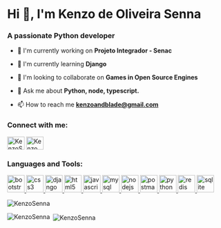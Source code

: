 # Hi 👋, I'm Kenzo de Oliveira Senna

### A passionate Python developer

- 🔭 I'm currently working on **Projeto Integrador - Senac**

- 🌱 I'm currently learning **Django**

- 👯 I'm looking to collaborate on **Games in Open Source Engines**

- 💬 Ask me about **Python, node, typescript.**

- 📫 How to reach me **kenzoandblade@gmail.com**

<h3 align="left">Connect with me:</h3>
<p align="left">
<a href="https://github.com/KenzoSenna" target="blank"><img align="center" src="https://raw.githubusercontent.com/rahuldkjain/github-profile-readme-generator/master/src/images/icons/Social/github.svg" alt="KenzoSenna" height="30" width="40" /></a>
<a href="https://linkedin.com/in/kenzo-senna-12231626b" target="blank"><img align="center" src="https://raw.githubusercontent.com/rahuldkjain/github-profile-readme-generator/master/src/images/icons/Social/linked-in-alt.svg" alt="Kenzo Senna" height="30" width="40" /></a>
</p>

<h3 align="left">Languages and Tools:</h3>
<p align="left"> <a href="https://developer.mozilla.org/en-US/docs/Web/bootstrap" target="_blank" rel="noreferrer"> <img src="https://skillicons.dev/icons?i=bootstrap" alt="bootstrap" width="40" height="40"/> </a> <a href="https://developer.mozilla.org/en-US/docs/Web/css3" target="_blank" rel="noreferrer"> <img src="https://skillicons.dev/icons?i=css" alt="css3" width="40" height="40"/> </a> <a href="https://developer.mozilla.org/en-US/docs/Web/django" target="_blank" rel="noreferrer"> <img src="https://skillicons.dev/icons?i=django" alt="django" width="40" height="40"/> </a> <a href="https://developer.mozilla.org/en-US/docs/Web/html5" target="_blank" rel="noreferrer"> <img src="https://skillicons.dev/icons?i=html" alt="html5" width="40" height="40"/> </a> <a href="https://developer.mozilla.org/en-US/docs/Web/javascript" target="_blank" rel="noreferrer"> <img src="https://skillicons.dev/icons?i=js" alt="javascript" width="40" height="40"/> </a> <a href="https://developer.mozilla.org/en-US/docs/Web/mysql" target="_blank" rel="noreferrer"> <img src="https://skillicons.dev/icons?i=mysql" alt="mysql" width="40" height="40"/> </a> <a href="https://developer.mozilla.org/en-US/docs/Web/nodejs" target="_blank" rel="noreferrer"> <img src="https://skillicons.dev/icons?i=nodejs" alt="nodejs" width="40" height="40"/> </a> <a href="https://developer.mozilla.org/en-US/docs/Web/postman" target="_blank" rel="noreferrer"> <img src="https://skillicons.dev/icons?i=postman" alt="postman" width="40" height="40"/> </a> <a href="https://developer.mozilla.org/en-US/docs/Web/python" target="_blank" rel="noreferrer"> <img src="https://skillicons.dev/icons?i=py" alt="python" width="40" height="40"/> </a> <a href="https://developer.mozilla.org/en-US/docs/Web/redis" target="_blank" rel="noreferrer"> <img src="https://skillicons.dev/icons?i=redis" alt="redis" width="40" height="40"/> </a> <a href="https://developer.mozilla.org/en-US/docs/Web/sqlite" target="_blank" rel="noreferrer"> <img src="https://skillicons.dev/icons?i=sqlite" alt="sqlite" width="40" height="40"/> </a></p>

<p><img align="center" src="https://github-readme-streak-stats.herokuapp.com/?user=KenzoSenna&" alt="KenzoSenna" /></p>

<p><img align="left" src="https://github-readme-stats.vercel.app/api/top-langs?username=KenzoSenna&show_icons=true&locale=en&layout=compact" alt="KenzoSenna" /></p>

<p>&nbsp;<img align="center" src="https://github-readme-stats.vercel.app/api?username=KenzoSenna&show_icons=true&locale=en" alt="KenzoSenna" /></p>


